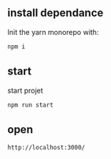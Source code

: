 
## install dependance

Init the yarn monorepo with:

```bash
npm i 
```

## start 

start projet

```bash
npm run start
```

## open 

```bash
http://localhost:3000/
```
